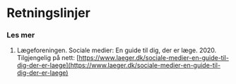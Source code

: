 # Retningslinjer





### Les mer

1. Lægeforeningen. Sociale medier: En guide til dig, der er læge. 2020. Tilgjengelig på nett: [https://www.laeger.dk/sociale-medier-en-guide-til-dig-der-er-laege](https://www.laeger.dk/sociale-medier-en-guide-til-dig-der-er-laege)

